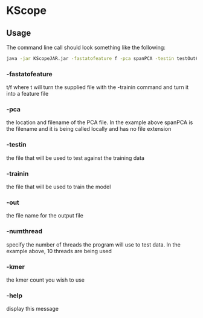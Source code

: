 <h1>KScope</h1>

<h2>Usage</h2>

The command line call should look something like the following:

```bash
java -jar KScopeJAR.jar -fastatofeature f -pca spanPCA -testin testOut6.fasta -trainin trainOut6.fasta -out outfile.fasta -numthread 10 -kmer 4
```

<h3>-fastatofeature</h3>

t/f where t will turn the supplied file with the -trainin command and turn it into a feature file


<h3>-pca</h3>

the location and filename of the PCA file. In the example above spanPCA is the filename and it is being called locally and has no file extension


<h3>-testin</h3>

the file that will be used to test against the training data


<h3>-trainin</h3>

the file that will be used to train the model


<h3>-out</h3>

the file name for the output file

<h3>-numthread</h3>

specify the number of threads the program will use to test data. In the example above, 10 threads are being used

<h3>-kmer</h3>

the kmer count you wish to use


<h3>-help</h3>
display this message

